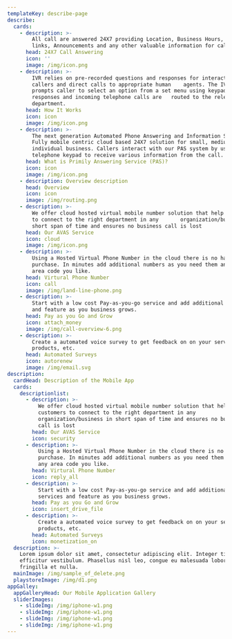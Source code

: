```yaml
---
templateKey: describe-page
describe:
  cards:
    - description: >-
        All call are answered 24X7 providing Location, Business Hours, Web
        links, Announcements and any other valuable information for callers
      head: 24X7 Call Answering
      icon: ''
      image: /img/icon.png
    - description: >-
        IVR relies on pre-recorded questions and responses for interacting with
        callers and direct calls to appropriate human    agents. The IVR system
        prompts caller to select an option from a set menu using keypad
        responses and incoming telephone calls are   routed to the relevant
        department.
      head: How It Works
      icon: icon
      image: /img/icon.png
    - description: >-
        The next generation Automated Phone Answering and Information Service.
        Fully mobile centric cloud based 24X7 solution for small, medium and
        individual business. Callers interact with our PAS system by using their
        telephone keypad to receive various information from the call.
      head: What is Primily Answering Service (PAS)?
      icon: icon
      image: /img/icon.png
    - description: Overview description
      head: Overview
      icon: icon
      image: /img/routing.png
    - description: >-
        We offer cloud hosted virtual mobile number solution that help customers
        to connect to the right department in any       organization/business in
        short span of time and ensures no business call is lost
      head: Our AVAS Service
      icon: cloud
      image: /img/icon.png
    - description: >-
        Using a Hosted Virtual Phone Number in the cloud there is no hardware
        purchase. In minutes add additional numbers as you need them and in any
        area code you like.
      head: Virtural Phone Number
      icon: call
      image: /img/land-line-phone.png
    - description: >-
        Start with a low cost Pay-as-you-go service and add additional services
        and feature as you business grows.
      head: Pay as you Go and Grow
      icon: attach_money
      image: /img/call-overview-6.png
    - description: >-
        Create a automated voice survey to get feedback on on your service,
        products, etc.
      head: Automated Surveys
      icon: autorenew
      image: /img/email.svg
description:
  cardHead: Description of the Mobile App
  cards:
    descriptionlist:
      - description: >-
          We offer cloud hosted virtual mobile number solution that help
          customers to connect to the right department in any
          organization/business in short span of time and ensures no business
          call is lost
        head: Our AVAS Service
        icon: security
      - description: >-
          Using a Hosted Virtual Phone Number in the cloud there is no hardware
          purchase. In minutes add additional numbers as you need them and in
          any area code you like.
        head: Virtural Phone Number
        icon: reply_all
      - description: >-
          Start with a low cost Pay-as-you-go service and add additional
          services and feature as you business grows.
        head: Pay as you Go and Grow
        icon: insert_drive_file
      - description: >-
          Create a automated voice survey to get feedback on on your service,
          products, etc.
        head: Automated Surveys
        icon: monetization_on
  description: >-
    Lorem ipsum dolor sit amet, consectetur adipiscing elit. Integer tincidunt
    efficitur vestibulum. Phasellus nisl leo, congue eu malesuada lobortis,
    fringilla et nulla.
  mainImage: /img/sample_of_delete.png
  playstoreImage: /img/d1.png
appGalley:
  appGalleryHead: Our Mobile Application Gallery
  sliderImages:
    - slideImg: /img/iphone-w1.png
    - slideImg: /img/iphone-w1.png
    - slideImg: /img/iphone-w1.png
    - slideImg: /img/iphone-w1.png
---
```


